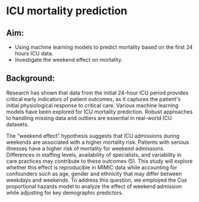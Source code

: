 # ICU mortality prediction
## Aim:
- Using machine learning models to predict mortality based on the first 24 hours ICU data.
- Investigate the weekend effect on mortality.
## Background:
Research has shown that data from the initial 24-hour ICU period provides critical early indicators of patient outcomes, as it captures the patient's initial physiological response to critical care. Various machine learning models have been explored for ICU mortality prediction. Robust approaches to handling missing data and outliers are essential in real-world ICU datasets.

The “weekend effect” hypothesis suggests that ICU admissions during weekends are associated with a higher mortality risk. Patients with serious illnesses have a higher risk of mortality for weekend admissions. Differences in staffing levels, availability of specialists, and variability in care practices may contribute to these outcomes (5). This study will explore whether this effect is reproducible in MIMIC data while accounting for confounders such as age, gender and ethnicity that may differ between weekdays and weekends. To address this question, we employed the Cox proportional hazards model to analyze the effect of weekend admission while adjusting for key demographic predictors. 
